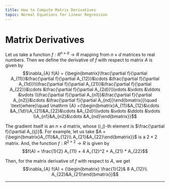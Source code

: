```yaml
---
title: How to Compute Matrix Derivatives
topic: Normal Equations for Linear Regression
---
```


# Matrix Derivatives

Let us take a function $f : R^{n\times d} \to R$ mapping from $n\times d$ matrices to real numbers. Then we define the derivative of $f$ with respect to matrix $A$ is given by $$\nabla_{A} f(A) = {\begin{bmatrix}\frac{\partial f}{\partial A_{11}}&\frac{\partial f}{\partial A_{12}}&\cdots &\frac{\partial f}{\partial A_{1d}}\\\frac{\partial f}{\partial A_{21}}&\frac{\partial f}{\partial A_{22}}&\cdots &\frac{\partial f}{\partial A_{2d}}\\\vdots &\vdots &\ddots &\vdots \\\frac{\partial f}{\partial A_{n1}}&\frac{\partial f}{\partial A_{n2}}&\cdots &\frac{\partial f}{\partial A_{nd}}\end{bmatrix}}\quad \text{where}\quad \mathrm {A} ={\begin{bmatrix}A_{11}&A_{12}&\cdots &A_{1d}\\A_{21}&A_{22}&\cdots &A_{2d}\\\vdots &\vdots &\ddots &\vdots \\A_{n1}&A_{n2}&\cdots &A_{nd}\end{bmatrix}}$$

The gradient itself is an $n \times d$ matrix, whose $(i,j)$-th element is $\frac{\partial f}{\partial A_{ij}}$. For example, let us take $A = {\begin{bmatrix}A_{11}&A_{12}\\ A_{21}&A_{22}\end{bmatrix}}$ is a $2 \times 2$ matrix. And, the function $f: R^{2 \times 2} \to R$ is given by $$f(A) = \frac{1}{2} A_{11} + 4 A_{12}^2 + A_{21} * A_{22}$$

Then, for the matrix derivative of $f$ with respect to $A$, we get $$\nabla_{A} f(A) = {\begin{bmatrix} \frac{1}{2}& 8 A_{12}\\ A_{22}&A_{21}\end{bmatrix}}$$

---